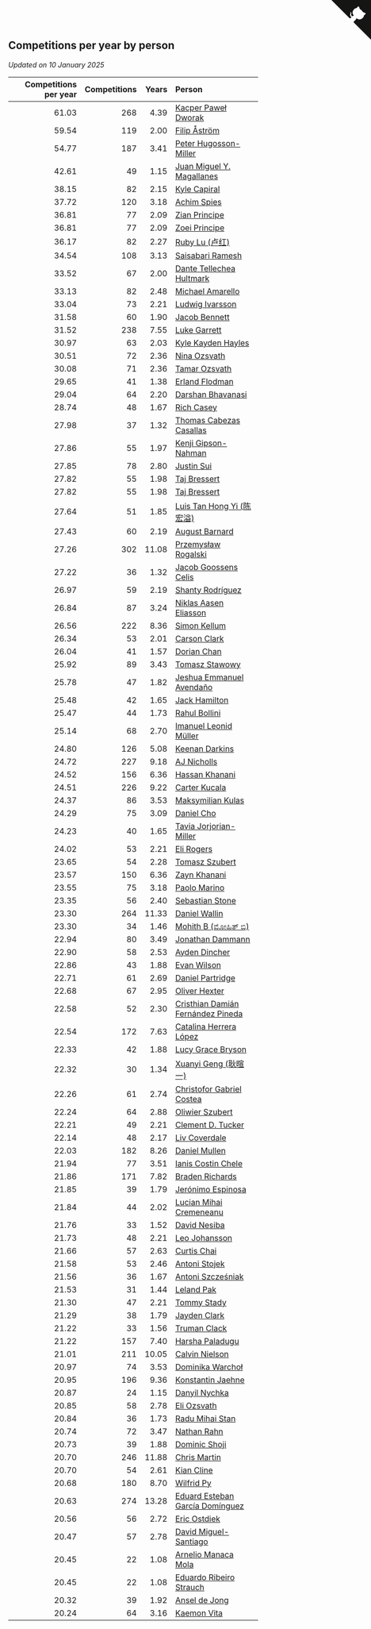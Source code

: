 ## Competitions per year by person

*Updated on 10 January 2025*

| Competitions per year | Competitions | Years | Person |
| ---: | ---: | ---: | :--- |
| 61.03 | 268 | 4.39 | [Kacper Paweł Dworak](https://www.worldcubeassociation.org/persons/2020DWOR01) |
| 59.54 | 119 | 2.00 | [Filip Åström](https://www.worldcubeassociation.org/persons/2023ASTR01) |
| 54.77 | 187 | 3.41 | [Peter Hugosson-Miller](https://www.worldcubeassociation.org/persons/2021HUGO01) |
| 42.61 | 49 | 1.15 | [Juan Miguel Y. Magallanes](https://www.worldcubeassociation.org/persons/2023MAGA09) |
| 38.15 | 82 | 2.15 | [Kyle Capiral](https://www.worldcubeassociation.org/persons/2022CAPI02) |
| 37.72 | 120 | 3.18 | [Achim Spies](https://www.worldcubeassociation.org/persons/2021SPIE01) |
| 36.81 | 77 | 2.09 | [Zian Principe](https://www.worldcubeassociation.org/persons/2022PRIN08) |
| 36.81 | 77 | 2.09 | [Zoei Principe](https://www.worldcubeassociation.org/persons/2022PRIN09) |
| 36.17 | 82 | 2.27 | [Ruby Lu (卢红)](https://www.worldcubeassociation.org/persons/2022LURU01) |
| 34.54 | 108 | 3.13 | [Saisabari Ramesh](https://www.worldcubeassociation.org/persons/2021RAME01) |
| 33.52 | 67 | 2.00 | [Dante Tellechea Hultmark](https://www.worldcubeassociation.org/persons/2023HULT01) |
| 33.13 | 82 | 2.48 | [Michael Amarello](https://www.worldcubeassociation.org/persons/2022AMAR09) |
| 33.04 | 73 | 2.21 | [Ludwig Ivarsson](https://www.worldcubeassociation.org/persons/2022IVAR01) |
| 31.58 | 60 | 1.90 | [Jacob Bennett](https://www.worldcubeassociation.org/persons/2023BENN04) |
| 31.52 | 238 | 7.55 | [Luke Garrett](https://www.worldcubeassociation.org/persons/2017GARR05) |
| 30.97 | 63 | 2.03 | [Kyle Kayden Hayles](https://www.worldcubeassociation.org/persons/2022HAYL02) |
| 30.51 | 72 | 2.36 | [Nina Ozsvath](https://www.worldcubeassociation.org/persons/2022OZSV03) |
| 30.08 | 71 | 2.36 | [Tamar Ozsvath](https://www.worldcubeassociation.org/persons/2022OZSV04) |
| 29.65 | 41 | 1.38 | [Erland Flodman](https://www.worldcubeassociation.org/persons/2023FLOD01) |
| 29.04 | 64 | 2.20 | [Darshan Bhavanasi](https://www.worldcubeassociation.org/persons/2022BHAV01) |
| 28.74 | 48 | 1.67 | [Rich Casey](https://www.worldcubeassociation.org/persons/2023CASE06) |
| 27.98 | 37 | 1.32 | [Thomas Cabezas Casallas](https://www.worldcubeassociation.org/persons/2023CASA08) |
| 27.86 | 55 | 1.97 | [Kenji Gipson-Nahman](https://www.worldcubeassociation.org/persons/2023GIPS01) |
| 27.85 | 78 | 2.80 | [Justin Sui](https://www.worldcubeassociation.org/persons/2022SUIJ01) |
| 27.82 | 55 | 1.98 | [Taj Bressert](https://www.worldcubeassociation.org/persons/2023BRES01) |
| 27.82 | 55 | 1.98 | [Taj Bressert](https://www.worldcubeassociation.org/persons/2023BRES01) |
| 27.64 | 51 | 1.85 | [Luis Tan Hong Yi (陈宏溢)](https://www.worldcubeassociation.org/persons/2023YILU01) |
| 27.43 | 60 | 2.19 | [August Barnard](https://www.worldcubeassociation.org/persons/2022BARN21) |
| 27.26 | 302 | 11.08 | [Przemysław Rogalski](https://www.worldcubeassociation.org/persons/2013ROGA02) |
| 27.22 | 36 | 1.32 | [Jacob Goossens Celis](https://www.worldcubeassociation.org/persons/2023CELI06) |
| 26.97 | 59 | 2.19 | [Shanty Rodríguez](https://www.worldcubeassociation.org/persons/2022CUBI01) |
| 26.84 | 87 | 3.24 | [Niklas Aasen Eliasson](https://www.worldcubeassociation.org/persons/2021ELIA01) |
| 26.56 | 222 | 8.36 | [Simon Kellum](https://www.worldcubeassociation.org/persons/2016KELL12) |
| 26.34 | 53 | 2.01 | [Carson Clark](https://www.worldcubeassociation.org/persons/2023CLAR02) |
| 26.04 | 41 | 1.57 | [Dorian Chan](https://www.worldcubeassociation.org/persons/2023DORI01) |
| 25.92 | 89 | 3.43 | [Tomasz Stawowy](https://www.worldcubeassociation.org/persons/2021STAW01) |
| 25.78 | 47 | 1.82 | [Jeshua Emmanuel Avendaño](https://www.worldcubeassociation.org/persons/2023AVEN01) |
| 25.48 | 42 | 1.65 | [Jack Hamilton](https://www.worldcubeassociation.org/persons/2023HAMI08) |
| 25.47 | 44 | 1.73 | [Rahul Bollini](https://www.worldcubeassociation.org/persons/2023BOLL01) |
| 25.14 | 68 | 2.70 | [Imanuel Leonid Müller](https://www.worldcubeassociation.org/persons/2022MULL02) |
| 24.80 | 126 | 5.08 | [Keenan Darkins](https://www.worldcubeassociation.org/persons/2019DARK02) |
| 24.72 | 227 | 9.18 | [AJ Nicholls](https://www.worldcubeassociation.org/persons/2015NICH04) |
| 24.52 | 156 | 6.36 | [Hassan Khanani](https://www.worldcubeassociation.org/persons/2018KHAN26) |
| 24.51 | 226 | 9.22 | [Carter Kucala](https://www.worldcubeassociation.org/persons/2015KUCA01) |
| 24.37 | 86 | 3.53 | [Maksymilian Kulas](https://www.worldcubeassociation.org/persons/2021KULA02) |
| 24.29 | 75 | 3.09 | [Daniel Cho](https://www.worldcubeassociation.org/persons/2021CHOD01) |
| 24.23 | 40 | 1.65 | [Tavia Jorjorian-Miller](https://www.worldcubeassociation.org/persons/2023JORJ01) |
| 24.02 | 53 | 2.21 | [Eli Rogers](https://www.worldcubeassociation.org/persons/2022ROGE05) |
| 23.65 | 54 | 2.28 | [Tomasz Szubert](https://www.worldcubeassociation.org/persons/2022SZUB02) |
| 23.57 | 150 | 6.36 | [Zayn Khanani](https://www.worldcubeassociation.org/persons/2018KHAN28) |
| 23.55 | 75 | 3.18 | [Paolo Marino](https://www.worldcubeassociation.org/persons/2021MARI04) |
| 23.35 | 56 | 2.40 | [Sebastian Stone](https://www.worldcubeassociation.org/persons/2022STON09) |
| 23.30 | 264 | 11.33 | [Daniel Wallin](https://www.worldcubeassociation.org/persons/2013WALL03) |
| 23.30 | 34 | 1.46 | [Mohith B (ಮೋಹಿತ್ ಬಿ)](https://www.worldcubeassociation.org/persons/2023BMOH01) |
| 22.94 | 80 | 3.49 | [Jonathan Dammann](https://www.worldcubeassociation.org/persons/2021DAMM01) |
| 22.90 | 58 | 2.53 | [Ayden Dincher](https://www.worldcubeassociation.org/persons/2022DINC01) |
| 22.86 | 43 | 1.88 | [Evan Wilson](https://www.worldcubeassociation.org/persons/2023WILS11) |
| 22.71 | 61 | 2.69 | [Daniel Partridge](https://www.worldcubeassociation.org/persons/2022PART02) |
| 22.68 | 67 | 2.95 | [Oliver Hexter](https://www.worldcubeassociation.org/persons/2022HEXT01) |
| 22.58 | 52 | 2.30 | [Cristhian Damián Fernández Pineda](https://www.worldcubeassociation.org/persons/2022PINE05) |
| 22.54 | 172 | 7.63 | [Catalina Herrera López](https://www.worldcubeassociation.org/persons/2017LOPE31) |
| 22.33 | 42 | 1.88 | [Lucy Grace Bryson](https://www.worldcubeassociation.org/persons/2023BRYS01) |
| 22.32 | 30 | 1.34 | [Xuanyi Geng (耿暄一)](https://www.worldcubeassociation.org/persons/2023GENG02) |
| 22.26 | 61 | 2.74 | [Christofor Gabriel Costea](https://www.worldcubeassociation.org/persons/2022COST03) |
| 22.24 | 64 | 2.88 | [Oliwier Szubert](https://www.worldcubeassociation.org/persons/2022SZUB01) |
| 22.21 | 49 | 2.21 | [Clement D. Tucker](https://www.worldcubeassociation.org/persons/2022TUCK09) |
| 22.14 | 48 | 2.17 | [Liv Coverdale](https://www.worldcubeassociation.org/persons/2022COVE02) |
| 22.03 | 182 | 8.26 | [Daniel Mullen](https://www.worldcubeassociation.org/persons/2016MULL04) |
| 21.94 | 77 | 3.51 | [Ianis Costin Chele](https://www.worldcubeassociation.org/persons/2021CHEL01) |
| 21.86 | 171 | 7.82 | [Braden Richards](https://www.worldcubeassociation.org/persons/2017RICH02) |
| 21.85 | 39 | 1.79 | [Jerónimo Espinosa](https://www.worldcubeassociation.org/persons/2023ESPI07) |
| 21.84 | 44 | 2.02 | [Lucian Mihai Cremeneanu](https://www.worldcubeassociation.org/persons/2023CREM01) |
| 21.76 | 33 | 1.52 | [David Nesiba](https://www.worldcubeassociation.org/persons/2023NESI01) |
| 21.73 | 48 | 2.21 | [Leo Johansson](https://www.worldcubeassociation.org/persons/2022JOHA08) |
| 21.66 | 57 | 2.63 | [Curtis Chai](https://www.worldcubeassociation.org/persons/2022CHAI02) |
| 21.58 | 53 | 2.46 | [Antoni Stojek](https://www.worldcubeassociation.org/persons/2022STOJ03) |
| 21.56 | 36 | 1.67 | [Antoni Szcześniak](https://www.worldcubeassociation.org/persons/2023SZCZ04) |
| 21.53 | 31 | 1.44 | [Leland Pak](https://www.worldcubeassociation.org/persons/2023PAKL02) |
| 21.30 | 47 | 2.21 | [Tommy Stady](https://www.worldcubeassociation.org/persons/2022STAD01) |
| 21.29 | 38 | 1.79 | [Jayden Clark](https://www.worldcubeassociation.org/persons/2023CLAR13) |
| 21.22 | 33 | 1.56 | [Truman Clack](https://www.worldcubeassociation.org/persons/2023CLAC02) |
| 21.22 | 157 | 7.40 | [Harsha Paladugu](https://www.worldcubeassociation.org/persons/2017PALA08) |
| 21.01 | 211 | 10.05 | [Calvin Nielson](https://www.worldcubeassociation.org/persons/2014NIEL03) |
| 20.97 | 74 | 3.53 | [Dominika Warchoł](https://www.worldcubeassociation.org/persons/2021WARC01) |
| 20.95 | 196 | 9.36 | [Konstantin Jaehne](https://www.worldcubeassociation.org/persons/2015JAEH01) |
| 20.87 | 24 | 1.15 | [Danyil Nychka](https://www.worldcubeassociation.org/persons/2023NYCH01) |
| 20.85 | 58 | 2.78 | [Eli Ozsvath](https://www.worldcubeassociation.org/persons/2022OZSV01) |
| 20.84 | 36 | 1.73 | [Radu Mihai Stan](https://www.worldcubeassociation.org/persons/2023STAN09) |
| 20.74 | 72 | 3.47 | [Nathan Rahn](https://www.worldcubeassociation.org/persons/2021RAHN01) |
| 20.73 | 39 | 1.88 | [Dominic Shoji](https://www.worldcubeassociation.org/persons/2023SHOJ01) |
| 20.70 | 246 | 11.88 | [Chris Martin](https://www.worldcubeassociation.org/persons/2013MART03) |
| 20.70 | 54 | 2.61 | [Kian Cline](https://www.worldcubeassociation.org/persons/2022CLIN01) |
| 20.68 | 180 | 8.70 | [Wilfrid Py](https://www.worldcubeassociation.org/persons/2016PYWI01) |
| 20.63 | 274 | 13.28 | [Eduard Esteban García Domínguez](https://www.worldcubeassociation.org/persons/2011EDUA01) |
| 20.56 | 56 | 2.72 | [Eric Ostdiek](https://www.worldcubeassociation.org/persons/2022OSTD01) |
| 20.47 | 57 | 2.78 | [David Miguel-Santiago](https://www.worldcubeassociation.org/persons/2022MIGU02) |
| 20.45 | 22 | 1.08 | [Arnelio Manaca Mola](https://www.worldcubeassociation.org/persons/2023MOLA06) |
| 20.45 | 22 | 1.08 | [Eduardo Ribeiro Strauch](https://www.worldcubeassociation.org/persons/2023STRA33) |
| 20.32 | 39 | 1.92 | [Ansel de Jong](https://www.worldcubeassociation.org/persons/2023JONG01) |
| 20.24 | 64 | 3.16 | [Kaemon Vita](https://www.worldcubeassociation.org/persons/2021VITA01) |


<a href="https://github.com/jonatanklosko/wca_statistics" class="github-corner" aria-label="View source on Github"><svg width="80" height="80" viewBox="0 0 250 250" style="fill:#151513; color:#fff; position: absolute; top: 0; border: 0; right: 0;" aria-hidden="true"><path d="M0,0 L115,115 L130,115 L142,142 L250,250 L250,0 Z"></path><path d="M128.3,109.0 C113.8,99.7 119.0,89.6 119.0,89.6 C122.0,82.7 120.5,78.6 120.5,78.6 C119.2,72.0 123.4,76.3 123.4,76.3 C127.3,80.9 125.5,87.3 125.5,87.3 C122.9,97.6 130.6,101.9 134.4,103.2" fill="currentColor" style="transform-origin: 130px 106px;" class="octo-arm"></path><path d="M115.0,115.0 C114.9,115.1 118.7,116.5 119.8,115.4 L133.7,101.6 C136.9,99.2 139.9,98.4 142.2,98.6 C133.8,88.0 127.5,74.4 143.8,58.0 C148.5,53.4 154.0,51.2 159.7,51.0 C160.3,49.4 163.2,43.6 171.4,40.1 C171.4,40.1 176.1,42.5 178.8,56.2 C183.1,58.6 187.2,61.8 190.9,65.4 C194.5,69.0 197.7,73.2 200.1,77.6 C213.8,80.2 216.3,84.9 216.3,84.9 C212.7,93.1 206.9,96.0 205.4,96.6 C205.1,102.4 203.0,107.8 198.3,112.5 C181.9,128.9 168.3,122.5 157.7,114.1 C157.9,116.9 156.7,120.9 152.7,124.9 L141.0,136.5 C139.8,137.7 141.6,141.9 141.8,141.8 Z" fill="currentColor" class="octo-body"></path></svg></a><style>.github-corner:hover .octo-arm{animation:octocat-wave 560ms ease-in-out}@keyframes octocat-wave{0%,100%{transform:rotate(0)}20%,60%{transform:rotate(-25deg)}40%,80%{transform:rotate(10deg)}}@media (max-width:500px){.github-corner:hover .octo-arm{animation:none}.github-corner .octo-arm{animation:octocat-wave 560ms ease-in-out}}</style>
